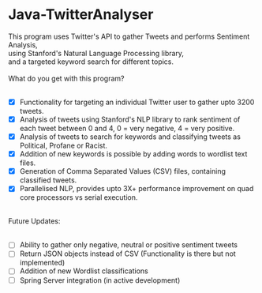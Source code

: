 # Java-TwitterAnalyser
This program uses Twitter's API to gather Tweets and performs Sentiment Analysis, <br />
using Stanford's Natural Language Processing library, <br />
and a targeted keyword search for different topics. <br />
<br />
What do you get with this program?<br />
<br />  
- [x] Functionality for targeting an individual Twitter user to gather upto 3200 tweets.
- [x] Analysis of tweets using Stanford's NLP library to rank sentiment of each tweet between 0 and 4, 0 = very negative, 4 = very positive.
- [x] Analysis of tweets to search for keywords and classifying tweets as Political, Profane or Racist.
- [x] Addition of new keywords is possible by adding words to wordlist text files.
- [x] Generation of Comma Separated Values (CSV) files, containing classified tweets.
- [x] Parallelised NLP, provides upto 3X+ performance improvement on quad core processors vs serial execution.
<!-- -->
<br />
Future Updates:<br />
<br />

- [ ] Ability to gather only negative, neutral or positive sentiment tweets
- [ ] Return JSON objects instead of CSV (Functionality is there but not implemented)
- [ ] Addition of new Wordlist classifications
- [ ] Spring Server integration (in active development)
<br />
<!-- end of the list -->
